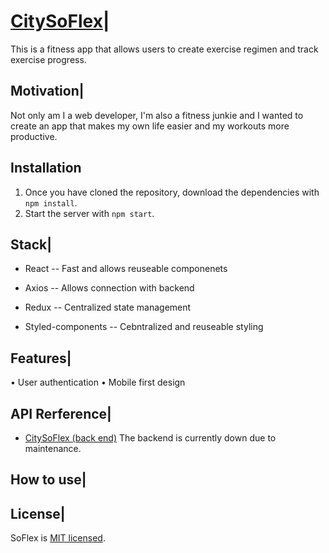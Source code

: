 # [CitySoFlex](https://citysoflex.netlify.app/)|

This is a fitness app that allows users to create exercise regimen and track exercise progress.

## Motivation|

Not only am I a web developer, I'm also a fitness junkie and I wanted to create an app that makes my own life easier and my workouts more productive.

## Installation

1. Once you have cloned the repository, download the dependencies with `npm install`.
2. Start the server with `npm start`.

<!-- ## Build status| -->

<!-- ## Code style| -->

<!-- ## ScreenShot| -->

## Stack|

- React -- Fast and allows reuseable componenets

- Axios -- Allows connection with backend

- Redux -- Centralized state management

- Styled-components -- Cebntralized and reuseable styling

## Features|

• User authentication
• Mobile first design

<!-- ## Code Example| -->

<!-- ## Installation| -->

## API Rerference|

- [CitySoFlex (back end)](https://citysoflex.herokuapp.com) The backend is currently down due to maintenance. 

<!-- ## Test| -->

## How to use|

## License|

SoFlex is [MIT licensed](./LICENSE).